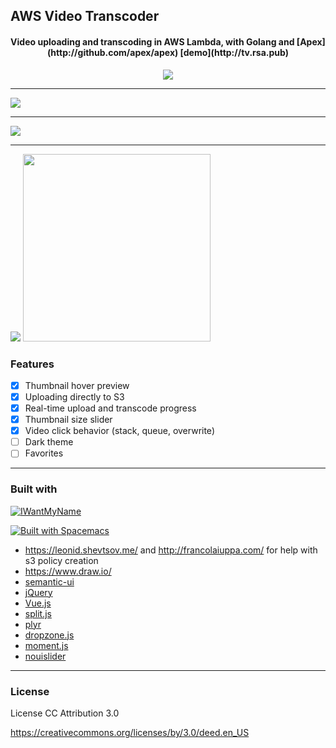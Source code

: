 ## AWS Video Transcoder

<h4 align="center">Video uploading and transcoding in AWS Lambda, with Golang and [Apex](http://github.com/apex/apex) [demo](http://tv.rsa.pub)</h1>

<p align="center">
<img src="http://s.rsa.pub/uitmg9ds1pryawa.jpg">


<hr>

<img src="http://s.rsa.pub/o1ef6dltuq0awit.png">

<hr>

<img src="http://s.rsa.pub/yxs7ywbda9tzj3e.png">

<hr>

<img src="http://s.rsa.pub/ufbnkjezhr5ssi8.png">

<img src="http://s.rsa.pub/3o2htlqqmerxiqt.png" width="300">
</p>



### Features

- [X] Thumbnail hover preview
- [X] Uploading directly to S3
- [X] Real-time upload and transcode progress
- [X] Thumbnail size slider
- [X] Video click behavior (stack, queue, overwrite)
- [ ] Dark theme
- [ ] Favorites

---
### Built with


[![IWantMyName](http://s.rsa.pub/iwmn-square-small.png)](https://iwantmyname.com/)

[![Built with Spacemacs](https://cdn.rawgit.com/syl20bnr/spacemacs/442d025779da2f62fc86c2082703697714db6514/assets/spacemacs-badge.svg)](http://github.com/syl20bnr/spacemacs)


- https://leonid.shevtsov.me/ and http://francolaiuppa.com/ for help with s3 policy creation
- https://www.draw.io/
- [semantic-ui](http://semantic-ui.com/)
- [jQuery](http://jquery.com)
- [Vue.js](http://vuejs.org)
- [split.js](http://nathancahill.github.io/Split.js/)
- [plyr](http://plyr.io)
- [dropzone.js](http://www.dropzonejs.com)
- [moment.js](http://momentjs.com)
- [nouislider](http://refreshless.com/nouislider/)


---
### License

License CC Attribution 3.0

https://creativecommons.org/licenses/by/3.0/deed.en_US
